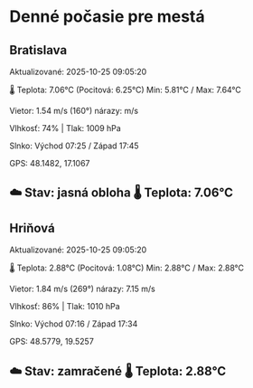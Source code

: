 ﻿# Denné počasie pre mestá

## Bratislava
Aktualizované: 2025-10-25 09:05:20

🌡️ Teplota: 7.06°C 
(Pocitová: 6.25°C)
Min: 5.81°C / Max: 7.64°C

Vietor: 1.54 m/s    (160°) 
nárazy:  m/s

Vlhkosť: 74% | Tlak: 1009 hPa

Slnko: Východ 07:25 / Západ 17:45

GPS: 48.1482, 17.1067

☁️ Stav: jasná obloha        🌡️ Teplota: 7.06°C
---

## Hriňová
Aktualizované: 2025-10-25 09:05:20

🌡️ Teplota: 2.88°C 
(Pocitová: 1.08°C)
Min: 2.88°C / Max: 2.88°C

Vietor: 1.84 m/s (269°)
nárazy: 7.15 m/s

Vlhkosť: 86% | Tlak: 1010 hPa

Slnko: Východ 07:16 / Západ 17:34

GPS: 48.5779, 19.5257

☁️ Stav: zamračené        🌡️ Teplota: 2.88°C
---
